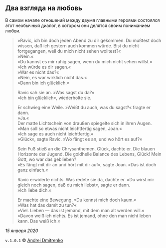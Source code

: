 ## Два взгляда на любовь

В самом начале отношений между двумя главными героями состоялся этот необычный диалог, в котором они делятся своим пониманием любви.

>&raquo;Ravic, ich bin doch jeden Abend zu dir gekommen. Du mußtest doch wissen, daß ich gestern auch kommen würde. Bist du nicht fortgegangen, weil du mich nicht sehen wolltest?&laquo;  
>&raquo;Nein.&laquo;  
>&raquo;Du kannst es mir ruhig sagen, wenn du mich nicht sehen willst.&laquo;  
>&raquo;Ich würde es dir sagen.&laquo;  
>&raquo;War es nicht das?&laquo;  
>&raquo;Nein, es war wirklich nicht das.&laquo;  
>&raquo;Dann bin ich glücklich.&laquo;  
>
>Ravic sah sie an. &raquo;Was sagst du da?&laquo;  
>&raquo;Ich bin glücklich&laquo;, wiederholte sie.
>
>Er schwieg eine Weile. &raquo;Weißt du auch, was du sagst?&laquo; fragte er dann.  
>&raquo;Ja.&laquo;  
>Der matte Lichtschein von draußen spiegelte sich in ihren Augen. &raquo;Man soll so etwas nicht leichtfertig sagen, Joan.&laquo;  
>&raquo;Ich sage es auch nicht leichtfertig.&laquo;  
>&raquo;Glück&laquo;, sagte Ravic. &raquo;Wo fängt es an, und wo hört es auf?&laquo;  
>
>Sein Fuß stieß an die Chrysanthemen. Glück, dachte er. Die blauen Horizonte der Jugend. Die goldhelle Balance des Lebens, Glück! Mein Gott, wo war das geblieben?  
>&raquo;Es fängt mit dir an und hört mit dir auf&laquo;, sagte Joan. &raquo;Das ist doch ganz einfach.&laquo;  
>
>Ravic erwiderte nichts. Was redete sie da, dachte er. &raquo;Du wirst mir gleich noch sagen, daß du mich liebst&laquo;, sagte er dann.  
>&raquo;Ich liebe dich.&laquo;  
>
>Er machte eine Bewegung. &raquo;Du kennst mich doch kaum.&laquo;  
>&raquo;Was hat das damit zu tun?&laquo;  
>&raquo;Viel. Lieben &mdash; das ist jemand, mit dem man alt werden will.&laquo;  
>&raquo;Davon weiß ich nichts. Es ist jemand, ohne den man nicht leben kann. Das weiß ich.&laquo;

_15 января 2020_

`v.1.0.1` &copy; [Andrei Dmitrenko](https://admitrenko.github.io/blog)
